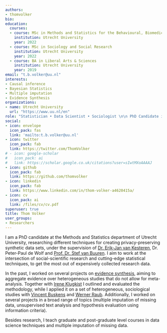 ```yaml
---
authors:
- thomvolker
bio: 
education:
  courses:
  - course: MSc in Methods and Statistics for the Behavioural, Biomedical and Social Sciences
    institution: Utrecht University
    year: 2022
  - course: MSc in Sociology and Social Research
    institution: Utrecht University
    year: 2022
  - course: BA in Liberal Arts & Sciences
    institution: Utrecht University
    year: 2019
email: "t.b.volker@uu.nl"
interests:
- Causal inference
- Bayesian Statistics
- Multiple imputation
- Evidence Synthesis
organizations:
- name: Utrecht University
  url: "https://www.uu.nl/en"
role: "Statistician • Data Scientist • Sociologist \n\n PhD Candidate in Methods and Statistics"
social:
- icon: envelope
  icon_pack: fas
  link: 'mailto:t.b.volker@uu.nl'
- icon: twitter
  icon_pack: fab
  link: https://twitter.com/ThomVolker
# - icon: google-scholar
#   icon_pack: ai
#   link: https://scholar.google.co.uk/citations?user=sIwtMXoAAAAJ
- icon: github
  icon_pack: fab
  link: https://github.com/thomvolker
- icon: linkedin
  icon_pack: fab
  link: https://www.linkedin.com/in/thom-volker-a4620415a/
- icon: cv
  icon_pack: ai
  link: /files/cv/cv.pdf
superuser: true
title: Thom Volker
user_groups:
- Researchers
---
```


I am a PhD candidate at the Methods and Statistics department of Utrecht University, researching different techniques for creating privacy-preserving synthetic data sets, under the supervision of [Dr. Erik-Jan van Kesteren](https://erikjanvankesteren.nl/), Dr. Peter-Paul de Wolf and [Prof. Dr. Stef van Buuren](https://stefvanbuuren.name/). I aim to work at the intersection of social-scientific research and cutting-edge statistical techniques, to get the most out of expensively collected research data. 

In the past, I worked on several projects on [evidence synthesis](project/bes), aiming to aggregate evidence over heterogeneous studies that do not allow for meta-analysis. Together with [Irene Klugkist](https://www.uu.nl/staff/iklugkist) I outlined and evaluated the methodology, while I applied it on a set of heterogeneous, sociological studies with [Vincent Buskens](https://www.uu.nl/staff/vbuskens) and [Werner Raub](https://www.uu.nl/staff/wraub#). Additionally, I worked on several projects in a broad range of topics (multiple imputation of missing data, unsupervised text analysis and hypothesis evaluation using information criteria).

Besides research, I teach graduate and post-graduate level courses in data science techniques and multiple imputation of missing data.



